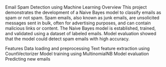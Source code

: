 Email Spam Detection using Machine Learning
Overview
This project demonstrates the development of a Naive Bayes model to classify emails as spam or not spam. Spam emails, also known as junk emails, are unsolicited messages sent in bulk, often for advertising purposes, and can contain malicious links or content. The Naive Bayes model is established, trained, and validated using a dataset of labeled emails. Model evaluation showed that the model could detect spam emails with high accuracy.

Features
Data loading and preprocessing
Text feature extraction using CountVectorizer
Model training using MultinomialNB
Model evaluation
Predicting new emails
